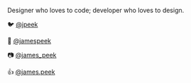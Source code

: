 Designer who loves to code; developer who loves to design.

🐦 [@jpeek](https://twitter.com/jpeek)

💼 [@jamespeek](https://www.linkedin.com/in/jamespeek/)

📷 [@james_peek](https://www.instagram.com/james_peek/)

👍 [@james.peek](https://www.facebook.com/james.peek)
